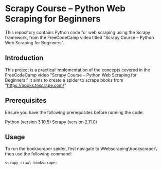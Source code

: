# Scrapy Course – Python Web Scraping for Beginners
This repository contains Python code for web scraping using the Scrapy framework, from the FreeCodeCamp video titled "Scrapy Course – Python Web Scraping for Beginners".

## Introduction
This project is a practical implementation of the concepts covered in the FreeCodeCamp video "Scrapy Course – Python Web Scraping for Beginners."
It aims to create a spider to scrape books from "https://books.toscrape.com/" 

## Prerequisites
Ensure you have the following prerequisites before running the code:

Python (version 3.10.5)
Scrapy (version 2.11.0)

## Usage
To run the bookscraper spider, first navigate to \Webscraping\bookscraper\ then use the following command:

```bash
scrapy crawl bookscraper
```
